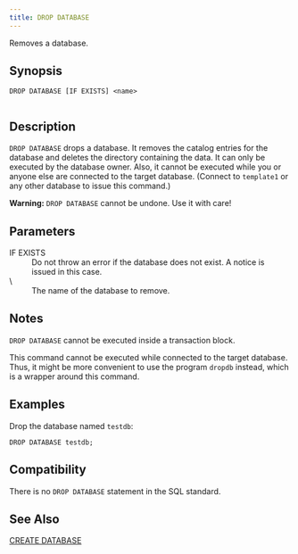 ```yaml
---
title: DROP DATABASE
---
```


<!--
Licensed to the Apache Software Foundation (ASF) under one
or more contributor license agreements.  See the NOTICE file
distributed with this work for additional information
regarding copyright ownership.  The ASF licenses this file
to you under the Apache License, Version 2.0 (the
"License"); you may not use this file except in compliance
with the License.  You may obtain a copy of the License at

  http://www.apache.org/licenses/LICENSE-2.0

Unless required by applicable law or agreed to in writing,
software distributed under the License is distributed on an
"AS IS" BASIS, WITHOUT WARRANTIES OR CONDITIONS OF ANY
KIND, either express or implied.  See the License for the
specific language governing permissions and limitations
under the License.
-->

Removes a database.

## Synopsis<a id="topic1__section2"></a>

``` pre
DROP DATABASE [IF EXISTS] <name>
         
```

## Description<a id="topic1__section3"></a>

`DROP DATABASE` drops a database. It removes the catalog entries for the database and deletes the directory containing the data. It can only be executed by the database owner. Also, it cannot be executed while you or anyone else are connected to the target database. (Connect to `template1` or any other database to issue this command.)

**Warning:** `DROP DATABASE` cannot be undone. Use it with care!

## Parameters<a id="topic1__section4"></a>

<dt>IF EXISTS  </dt>
<dd>Do not throw an error if the database does not exist. A notice is issued in this case.</dd>

<dt>\<name\>   </dt>
<dd>The name of the database to remove.</dd>

## Notes<a id="topic1__section5"></a>

`DROP DATABASE` cannot be executed inside a transaction block.

This command cannot be executed while connected to the target database. Thus, it might be more convenient to use the program `dropdb` instead, which is a wrapper around this command.

## Examples<a id="topic1__section6"></a>

Drop the database named `testdb`:

``` pre
DROP DATABASE testdb;
```

## Compatibility<a id="topic1__section7"></a>

There is no `DROP DATABASE` statement in the SQL standard.

## See Also<a id="topic1__section8"></a>

[CREATE DATABASE](CREATE-DATABASE/index.html)
